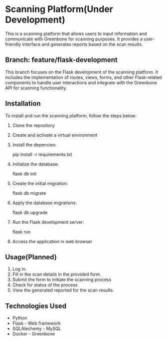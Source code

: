 # Scanning Platform(Under Development)

This is a scanning platform that allows users to input information and communicate with Greenbone for scanning purposes. It provides a user-friendly interface and generates reports based on the scan results.

## Branch: feature/flask-development

This branch focuses on the Flask development of the scanning platform. It includes the implementation of routes, views, forms, and other Flask-related components to handle user interactions and integrate with the Greenbone API for scanning functionality.

## Installation

To install and run the scanning platform, follow the steps below:

1. Clone the repository
2. Create and activate a virtual environment
3. Install the depencies:

    pip install -r requirements.txt

4. Initialize the database:

    flask db init

5. Create the initial migration:

    flask db migrate

6. Apply the database migrations:

    flask db upgrade

7. Run the Flask development server:

    flask run

8. Access the application in web browser

## Usage(Planned)

1. Log in.
2. Fill in the scan details in the provided form.
3. Submit the form to initiate the scanning process
4. Check for status of the process
5. View the generated reported for the scan results.

## Technologies Used

- Python
- Flask - Web framework
- SQLAlechemy - MySQL
- Docker - Greenbone
